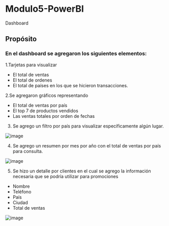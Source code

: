 # Modulo5-PowerBI
Dashboard

## Propósito

### En el dashboard se agregaron los siguientes elementos:

1.Tarjetas para visualizar 

- El total de ventas
- El total de ordenes
- El total de países en los que se hicieron transacciones.

2.Se agregaron gráficos representando 
 - El total de ventas por país
 - El top 7 de productos vendidos
 - Las ventas totales por orden de fechas

3. Se agrego un filtro por país para visualizar específicamente algún lugar.

![image](https://github.com/user-attachments/assets/473851f7-35d9-4c5d-b524-ad9ce6ed6042)



4. Se agrego un resumen por mes por año con el total de ventas por país para consulta.

![image](https://github.com/user-attachments/assets/4c94bc9d-9a81-4773-95d8-bac9c25630cd)



5. Se hizo un detalle por clientes en el cual se agrego la información necesaria que se podría utilizar para promociones
- Nombre
- Teléfono
- País
- Ciudad
- Total de ventas

![image](https://github.com/user-attachments/assets/e7d51fbd-2b8b-4631-ac70-2f7c12c916a9)

 
